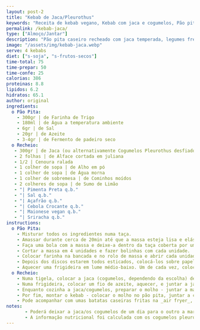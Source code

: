 ```yaml
---
layout: post-2
title: "Kebab de Jaca/Pleurothus"
keywords: "Receita de kebab vegano, Kebab com jaca e cogumelos, Pão pita caseiro, Kebab vegano fácil, Como fazer kebab sem carne, Kebab vegano, Pão pita caseiro, Recheio de jaca, Receita vegana fácil, Kebab com cogumelos, Receita de kebab vegano com jaca e pão pita, Como fazer pão pita caseiro fácil, Kebab de cogumelos pleurothus e legumes frescos, Recheio vegano para kebab com jaca marinada, Receita saudável e sem soja de kebab vegano, Kebab sem carne com maionese picante e vegetais, Receita completa de pão pita com recheio vegano, Jaca em receitas veganas, Cogumelos pleurothus marinados, Pão pita na frigideira, Prato principal vegano, Snack vegano saudável, Comida de rua plant-based, Marinada para recheio de kebab, Legumes frescos em receitas vegan, Maionese vegana com sriracha, Receita económica sem glúten"
permalink: /kebab-jaca/
type: ["Almoço/Jantar"]
description: "Pão pita caseiro recheado com jaca temperada, legumes frescos e maionese picante"
image: "/assets/img/kebab-jaca.webp"
serve: 4 kebabs
diet: ["s-soja", "s-frutos-secos"]
time-total: 75
time-prepar: 50
time-confe: 25
calorias: 386
proteinas: 8.8
lipidos: 6.2
hidratos: 65.1
author: original
ingredients: 
  o Pão Pita:
    - 300gr | de Farinha de Trigo
    - 180ml | de Água a temperatura ambiente
    - 6gr | de Sal
    - 20gr | de Azeite
    - 3-4gr | de Fermento de padeiro seco
  o Recheio:
   - 300gr | de Jaca (ou alternativamente Cogumelos Pleurothus desfiados)
   - 2 folhas | de Alface cortada em juliana
   - 1/2 | Cenoura ralada
   - 1 colher de sopa | de Alho em pó
   - 1 colher de sopa | de Água morna
   - 1 colher de sobremesa | de Cominhos moídos
   - 2 colheres de sopa | de Sumo de Limão
   - "| Pimenta Preta q.b."
   - "| Sal q.b."
   - "| Açafrão q.b."
   - "| Cebola Crocante q.b."
   - "| Maionese vegan q.b."
   - "| Sriracha q.b."
instructions:
  o Pão Pita:
    - Misturar todos os ingredientes numa taça.
    - Amassar durante cerca de 20min até que a massa esteja lisa e elástica.
    - Faça uma bola com a massa e deixe-a dentro da taça coberta por um pano. Deixar levedar por cerca de 1H, até que duplique de tamanho.
    - Cortar a massa em 4 unidades e fazer bolinhas com cada unidade.
    - Colocar farinha na bancada e no rolo de massa e abrir cada unidade em discos redondos e finos.
    - Depois dos discos estarem todos esticados, colocá-los sobre papel vegetal, cobrir com um pano e deixar repousar por 30min.
    - Aquecer uma frigideira em lume médio-baixo. Um de cada vez, colocar um disco na frigideira durante, aproximadamente, 30seg (ou até surgirem bolhinhas) e virar. Deixar 30seg do outro lado. Repetir o processo para cada um dos discos. Reservar
  o Recheio:
    - Numa tigela, colocar a jaca (cogumelos, dependendo da escolha) desfiada(o) juntamente com todos os temperos e misturar muito bem
    - Numa frigideira, colocar um fio de azeite, aquecer, e juntar a jaca/cogumelos temparados durante 5 minutos, mexendo de vez em quando.
    - Enquanto cozinha a jaca/cogumelos, preparar o molho - juntar a maionese com um fio de sriracha (conforme o seu gosto).
    - Por fim, montar o kebab - colocar o molho no pão pita, juntar a cenoura, a alface, a jaca/cogumelos, e finalizar com cebola crocante. Fechar o pão e está pronto a servir.
    - Pode acompanhar com umas batatas caseiras fritas na _air fryer_, por exemplo.
notes:
       - Poderá deixar a jaca/os cogumelos de um dia para o outro a marinar nos temperos, para potenciar ainda mais o sabor.
       - A informação nutricional foi calculada com os cogumelos pleurothus.
---
```

